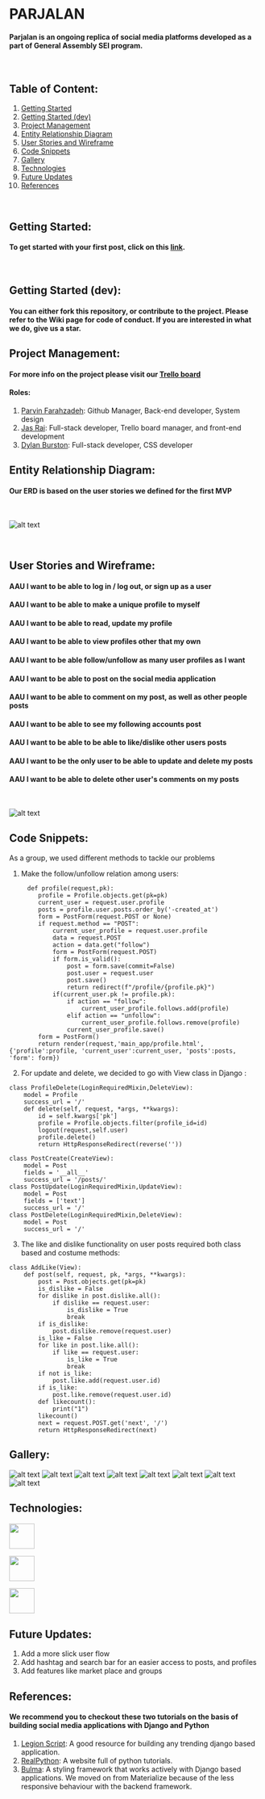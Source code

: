 # PARJALAN

#### Parjalan is an ongoing replica of social media platforms developed as a part of General Assembly SEI program. 
<br>

## Table of Content: 

1. [Getting Started](#getting-started)
2. [Getting Started (dev)](#getting-started-dev)
3. [Project Management](#project-management)
4. [Entity Relationship Diagram](#entity-relationship-diagram)
5. [User Stories and Wireframe](#user-stories-and-wireframe)
6. [Code Snippets](#code-snippets)
7. [Gallery](#gallery)
8. [Technologies](#technologies)
9. [Future Updates](#future-updates)
10. [References](#references)
   <br>
   
## Getting Started:
#### To get started with your first post, click on this [link](https://parjalan.herokuapp.com).
<br>

## Getting Started (dev): 
#### You can either fork this repository, or contribute to the project. Please refer to the Wiki page for code of conduct. If you are interested in what we do, give us a star.

## Project Management: 
#### For more info on the project please visit our [Trello board](https://trello.com/b/k5oNpVFw/djanjo-data-warriors-project-3)
#### Roles: 
 1. [Parvin Farahzadeh](): Github Manager, Back-end developer, System design
 2. [Jas Rai](): Full-stack developer, Trello board manager, and front-end development
 3. [Dylan Burston](): Full-stack developer, CSS developer

## Entity Relationship Diagram: 
#### Our ERD is based on the user stories we defined for the first MVP
<br>

![alt text](https://github.com/parvinfrzd/django-social-networking-app/blob/master/main_app/static/images/readme_img/erd.png?raw=true)

<br>

## User Stories and Wireframe: 
#### AAU I want to be able to log in / log out, or sign up as a user 
#### AAU I want to be able to make a unique profile to myself 
#### AAU I want to be able to read, update my profile 
#### AAU I want to be able to view profiles other that my own
#### AAU I want to be able follow/unfollow as many user profiles as I want 
#### AAU I want to be able to post on the social media application 
#### AAU I want to be able to comment on my post, as well as other people posts 
#### AAU I want to be able to see my following accounts post 
#### AAU I want to be able to be able to like/dislike other users posts 
#### AAU I want to be the only user to be able to update and delete my posts 
#### AAU I want to be able to delete other user's comments on my posts 
<br>

![alt text](https://github.com/parvinfrzd/django-social-networking-app/blob/master/main_app/static/images/readme_img/wireframe.png?raw=true)
<br>

## Code Snippets: 
As a group, we used different methods to tackle our problems 

1. Make the follow/unfollow relation among users: 
```
     def profile(request,pk): 
        profile = Profile.objects.get(pk=pk)
        current_user = request.user.profile
        posts = profile.user.posts.order_by('-created_at')
        form = PostForm(request.POST or None)
        if request.method == "POST":
            current_user_profile = request.user.profile
            data = request.POST
            action = data.get("follow")
            form = PostForm(request.POST)
            if form.is_valid():
                post = form.save(commit=False)
                post.user = request.user
                post.save()
                return redirect(f"/profile/{profile.pk}")
            if(current_user.pk != profile.pk):
                if action == "follow":
                    current_user_profile.follows.add(profile)
                elif action == "unfollow":
                    current_user_profile.follows.remove(profile)
                current_user_profile.save()   
        form = PostForm()
        return render(request,'main_app/profile.html',{'profile':profile, 'current_user':current_user, 'posts':posts, 'form': form})
```
   2. For update and delete, we decided to go with View class in Django : 
```
class ProfileDelete(LoginRequiredMixin,DeleteView):
    model = Profile
    success_url = '/'
    def delete(self, request, *args, **kwargs):
        id = self.kwargs['pk']
        profile = Profile.objects.filter(profile_id=id)
        logout(request,self.user)
        profile.delete()
        return HttpResponseRedirect(reverse(''))
```
```
class PostCreate(CreateView):
    model = Post
    fields = '__all__'
    success_url = '/posts/'
class PostUpdate(LoginRequiredMixin,UpdateView):
    model = Post
    fields = ['text']
    success_url = '/'
class PostDelete(LoginRequiredMixin,DeleteView):
    model = Post
    success_url = '/'
```
   3. The like and dislike functionality on user posts required both class based and costume methods: 
```
class AddLike(View):
    def post(self, request, pk, *args, **kwargs):
        post = Post.objects.get(pk=pk)
        is_dislike = False
        for dislike in post.dislike.all():
            if dislike == request.user:
                is_dislike = True
                break
        if is_dislike:
            post.dislike.remove(request.user)
        is_like = False
        for like in post.like.all():
            if like == request.user:
                is_like = True
                break
        if not is_like:
            post.like.add(request.user.id)
        if is_like:
            post.like.remove(request.user.id)
        def likecount():
            print("1")
        likecount()
        next = request.POST.get('next', '/')
        return HttpResponseRedirect(next)
```
## Gallery: 
![alt text](https://github.com/parvinfrzd/django-social-networking-app/blob/master/main_app/static/images/readme_img/1.png?raw=true)
![alt text](https://github.com/parvinfrzd/django-social-networking-app/blob/master/main_app/static/images/readme_img/8.png?raw=true)
![alt text](https://github.com/parvinfrzd/django-social-networking-app/blob/master/main_app/static/images/readme_img/7.png?raw=true)
![alt text](https://github.com/parvinfrzd/django-social-networking-app/blob/master/main_app/static/images/readme_img/5.png?raw=true)
![alt text](https://github.com/parvinfrzd/django-social-networking-app/blob/master/main_app/static/images/readme_img/4.png?raw=true)
![alt text](https://github.com/parvinfrzd/django-social-networking-app/blob/master/main_app/static/images/readme_img/3.png?raw=true)
![alt text](https://github.com/parvinfrzd/django-social-networking-app/blob/master/main_app/static/images/readme_img/2.png?raw=true)
![alt text](https://github.com/parvinfrzd/django-social-networking-app/blob/master/main_app/static/images/readme_img/6.png?raw=true)

## Technologies: 

<a href="https://cdnlogo.com/logo/python_358.html"><img src="https://cdn.cdnlogo.com/logos/p/3/python.svg" width="50"></a>
<br>

<a href="https://cdnlogo.com/logo/django_41269.html"><img src="https://cdn.cdnlogo.com/logos/d/97/django-community.svg" width="50"></a>
<br>

<a href="https://cdnlogo.com/logo/postgresql_39744.html"><img src="https://cdn.cdnlogo.com/logos/p/93/postgresql.svg" width="50"></a>
<br>

## Future Updates: 

1. Add a more slick user flow 
2. Add hashtag and search bar for an easier access to posts, and profiles
2. Add features like market place and groups

## References: 
#### We recommend you to checkout these two tutorials on the basis of building social media applications with Django and Python 
1. [Legion Script](https://www.youtube.com/channel/UCF7k5gX55WvJ-SFXGsPsLTg): A good resource for building any trending django based application.
2. [RealPython](https://realpython.com/): A website full of python tutorials.
3. [Bulma](https://bulma.io/): A styling framework that works actively with Django based applications. We moved on from Materialize because of the less responsive behaviour with the backend framework.  

